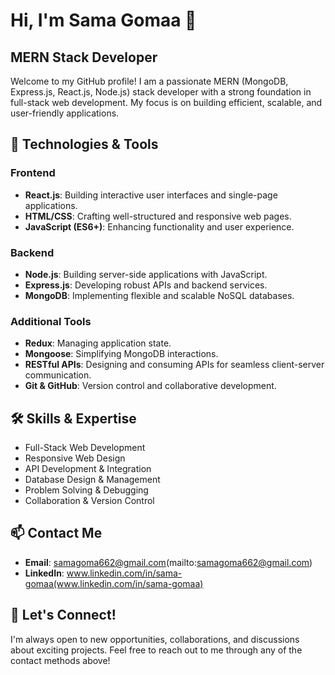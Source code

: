 # Hi, I'm Sama Gomaa 👋

## MERN Stack Developer

Welcome to my GitHub profile! I am a passionate MERN (MongoDB, Express.js, React.js, Node.js) stack developer with a strong foundation in full-stack web development. My focus is on building efficient, scalable, and user-friendly applications.

## 🔧 Technologies & Tools

### Frontend
- **React.js**: Building interactive user interfaces and single-page applications.
- **HTML/CSS**: Crafting well-structured and responsive web pages.
- **JavaScript (ES6+)**: Enhancing functionality and user experience.

### Backend
- **Node.js**: Building server-side applications with JavaScript.
- **Express.js**: Developing robust APIs and backend services.
- **MongoDB**: Implementing flexible and scalable NoSQL databases.

### Additional Tools
- **Redux**: Managing application state.
- **Mongoose**: Simplifying MongoDB interactions.
- **RESTful APIs**: Designing and consuming APIs for seamless client-server communication.
- **Git & GitHub**: Version control and collaborative development.

## 🛠️ Skills & Expertise
- Full-Stack Web Development
- Responsive Web Design
- API Development & Integration
- Database Design & Management
- Problem Solving & Debugging
- Collaboration & Version Control

## 📫 Contact Me
- **Email**: samagoma662@gmail.com(mailto:samagoma662@gmail.com)
- **LinkedIn**: www.linkedin.com/in/sama-gomaa(www.linkedin.com/in/sama-gomaa)

## 🤝 Let's Connect!
I'm always open to new opportunities, collaborations, and discussions about exciting projects. Feel free to reach out to me through any of the contact methods above!

